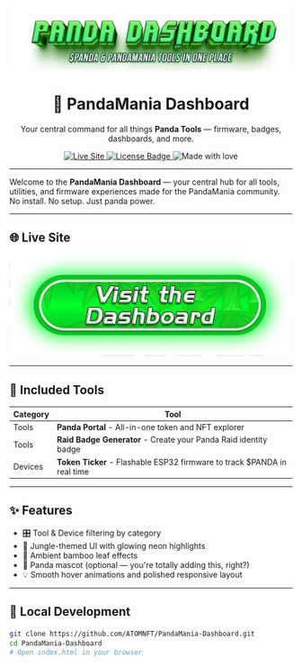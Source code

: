 ![Header](Images/mainheader.png)

<h1 align="center">🐼 PandaMania Dashboard</h1>

<p align="center">
  Your central command for all things <strong>Panda Tools</strong> — firmware, badges, dashboards, and more.
</p>

<p align="center">
  <a href="https://atomnft.github.io/PandaMania-Dashboard">
    <img src="https://img.shields.io/badge/Live-Dashboard-33ff9d?style=for-the-badge&logo=githubpages&logoColor=white" alt="Live Site" />
  </a>
  <a href="https://github.com/ATOMNFT/PandaMania-Dashboard/blob/main/LICENSE">
    <img src="https://img.shields.io/github/license/ATOMNFT/PandaMania-Dashboard?style=for-the-badge&color=purple" alt="License Badge" />
  </a>
  <img src="https://img.shields.io/badge/Built%20with-%F0%9F%90%BC%20Love%20%26%20Neon-ff69b4?style=for-the-badge" alt="Made with love" />
</p>

---

Welcome to the **PandaMania Dashboard** — your central hub for all tools, utilities, and firmware experiences made for the PandaMania community. No install. No setup. Just panda power.


---

## 🌐 Live Site

[![](https://github.com/ATOMNFT/Panda-Dashboard/blob/main/Images/button.png)](https://atomnft.github.io/Panda-Dashboard)


---

## 🧰 Included Tools

| Category | Tool |
|---------|------|
| Tools   | **Panda Portal** - All-in-one token and NFT explorer |
| Tools   | **Raid Badge Generator** - Create your Panda Raid identity badge |
| Devices | **Token Ticker** - Flashable ESP32 firmware to track $PANDA in real time |

---

## ✨ Features

- 🎛️ Tool & Device filtering by category
- 🌌 Jungle-themed UI with glowing neon highlights
- 🍃 Ambient bamboo leaf effects
- 🐼 Panda mascot (optional — you're totally adding this, right?)
- 💡 Smooth hover animations and polished responsive layout

---

## 🔧 Local Development

```bash
git clone https://github.com/ATOMNFT/PandaMania-Dashboard.git
cd PandaMania-Dashboard
# Open index.html in your browser
